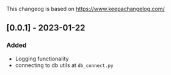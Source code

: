 This changeog is based on https://www.keepachangelog.com/

## [0.0.1] - 2023-01-22
### Added

- Logging functionality
- connecting to db utils at `db_connect.py`